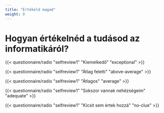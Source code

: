 ```yaml
---
title: "Értékeld magad"
weight: 0
---
```

# Hogyan értékelnéd a tudásod az informatikáról?

{{< questionnaire/radio "selfreview1" "Kiemelkedő" "exceptional" >}}

{{< questionnaire/radio "selfreview1" "Átlag feletti" "above-average" >}}

{{< questionnaire/radio "selfreview1" "Átlagos" "average" >}}

{{< questionnaire/radio "selfreview1" "Sokszor vannak nehézségeim" "adequate" >}}

{{< questionnaire/radio "selfreview1" "Kicsit sem értek hozzá" "no-clue" >}}
